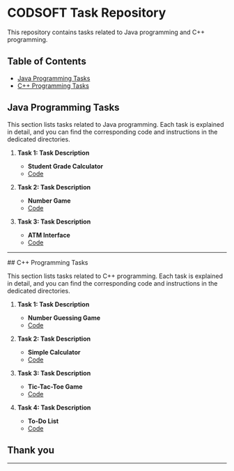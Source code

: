 # CODSOFT Task Repository

This repository contains tasks related to Java programming and C++ programming.

## Table of Contents

- [Java Programming Tasks](#java-programming-tasks)
- [C++ Programming Tasks](#c++-programming-tasks)

## Java Programming Tasks

This section lists tasks related to Java programming. Each task is explained in detail, and you can find the corresponding code and instructions in the dedicated directories.

1. **Task 1: Task Description**
   - **Student Grade Calculator**
   - [Code](https://github.com/shankar212/CODSOFT/blob/main/Java%20Programming/src/StudentGradeCalculator.java)

2. **Task 2: Task Description**
   - **Number Game**
   - [Code](https://github.com/shankar212/CODSOFT/blob/main/Java%20Programming/src/NumberGame.java)

3. **Task 3: Task Description**
   - **ATM Interface**
   - [Code]([/java-programming/task2/README.md](https://github.com/shankar212/CODSOFT/blob/main/Java%20Programming/src/AtmInterface.java))
<!-- Add more Java tasks as needed -->
<hr>
## C++ Programming Tasks

This section lists tasks related to C++ programming. Each task is explained in detail, and you can find the corresponding code and instructions in the dedicated directories.

1. **Task 1: Task Description**
   - **Number Guessing Game**
   - [Code](https://github.com/shankar212/CODSOFT/blob/main/C%2B%2B%20Programming/NumberGuessingGame.cpp)

2. **Task 2: Task Description**
   - **Simple Calculator**
   - [Code](https://github.com/shankar212/CODSOFT/blob/main/C%2B%2B%20Programming/SimpleCalculator.cpp)

3. **Task 3: Task Description**
   - **Tic-Tac-Toe Game**
   - [Code](https://github.com/shankar212/CODSOFT/blob/main/C%2B%2B%20Programming/TicTacToeGame.cpp)
4. **Task 4: Task Description**
   - **To-Do List**
   - [Code](https://github.com/shankar212/CODSOFT/blob/main/C%2B%2B%20Programming/ToDoList.cpp)


## Thank you 
<hr>
